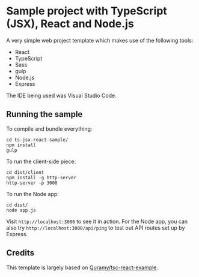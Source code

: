 # Sample project with TypeScript (JSX), React and Node.js

A very simple web project template which makes use of the following tools:

- React
- TypeScript
- Sass
- gulp
- Node.js
- Express

The IDE being used was Visual Studio Code.

## Running the sample

To compile and bundle everything:

	cd ts-jsx-react-sample/
	npm install
	gulp

To run the client-side piece:

	cd dist/client
	npm install -g http-server
	http-server -p 3000

To run the Node app:

	cd dist/
	node app.js

Visit `http://localhost:3000` to see it in action. For the Node app, you can also try `http://localhost:3000/api/ping` to test out API routes set up by Express.

## Credits

This template is largely based on [Quramy/tsc-react-example](https://github.com/Quramy/tsc-react-example).
